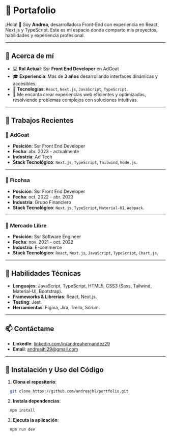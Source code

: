 # 🌟 Portafolio

¡Hola! 👋 Soy **Andrea**, desarrolladora Front-End con experiencia en React, Next.js y TypeScript. Este es mi espacio donde comparto mis proyectos, habilidades y experiencia profesional.

---

## 🧩 Acerca de mí

- 💻 **Rol Actual**: Ssr **Front End Developer** en AdGoat 
- 🎓 **Experiencia**: Más de **3 años** desarrollando interfaces dinámicas y accesibles.  
- 🚀 **Tecnologías**: `React`, `Next.js`, `JavaScript`, `TypeScript`.
- 🎯 Me encanta crear experiencias web eficientes y optimizadas, resolviendo problemas complejos con soluciones intuitivas.

---

## 📂 Trabajos Recientes

### 🐐 **AdGoat**  
- **Posición**: Ssr Front End Developer  
- **Fecha**: abr. 2023 - actualmente  
- **Industria**: Ad Tech  
- **Stack Tecnológico**: `Next.js`, `TypeScript`, `Tailwind`, `Node.js`.  

---

### 🏦 **Ficohsa**  
- **Posición**: Ssr Front End Developer  
- **Fecha**: oct. 2022 - abr. 2023  
- **Industria**: Grupo Financiero  
- **Stack Tecnológico**: `Next.js`, `TypeScript`, `Material-UI`, `Webpack`.  

---

### 🤝 **Mercado Libre**  
- **Posición**: Ssr Software Engineer  
- **Fecha**: nov. 2021 - oct. 2022  
- **Industria**: E-commerce  
- **Stack Tecnológico**: `React`, `Next.js`, `JavaScript`, `TypeScript`, `Chart.js`.  

---

## 🔧 Habilidades Técnicas

- **Lenguajes**: JavaScript, TypeScript, HTML5, CSS3 (Sass, Tailwind, Material-UI, Bootstrap).  
- **Frameworks & Librerías**: React, Next.js.  
- **Testing**: Jest.  
- **Herramientas**: Figma, Jira, Trello, Scrum.  

---

## 📫 Contáctame

- **LinkedIn**: [linkedin.com/in/andreahernandez29](https://www.linkedin.com/in/andreahernandez29/)  
- **Email**: [andreajhl29@gmail.com](mailto:andreajhl29@gmail.com)  

---

## 🚀 Instalación y Uso del Código

1. **Clona el repositorio**:
  ```bash
    git clone https://github.com/andreajhl/portfolio.git
  ```

2. **Instala dependencias**:
  ```bash
    npm install
  ```

3. **Ejecuta la aplicación**:
  ```bash
    npm run dev
  ```